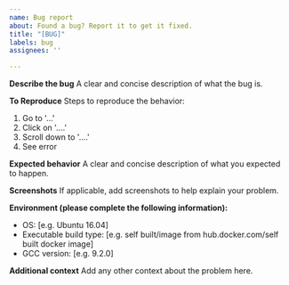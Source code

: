 ```yaml
---
name: Bug report
about: Found a bug? Report it to get it fixed.
title: "[BUG]"
labels: bug
assignees: ''

---
```


**Describe the bug**
A clear and concise description of what the bug is.

**To Reproduce**
Steps to reproduce the behavior:
1. Go to '...'
2. Click on '....'
3. Scroll down to '....'
4. See error

**Expected behavior**
A clear and concise description of what you expected to happen.

**Screenshots**
If applicable, add screenshots to help explain your problem.

**Environment (please complete the following information):**
 - OS: [e.g. Ubuntu 16.04]
 - Executable build type: [e.g. self built/image from hub.docker.com/self built docker image]
 - GCC version: [e.g. 9.2.0]

**Additional context**
Add any other context about the problem here.
